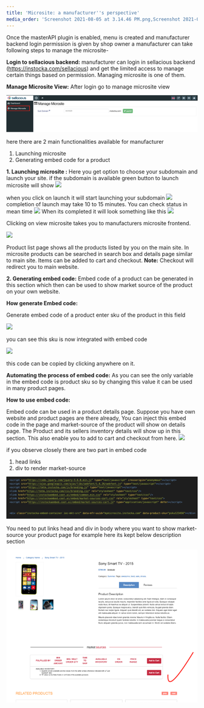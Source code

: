 ```yaml
---
title: 'Microsite: a manufacturer''s perspective'
media_order: 'Screenshot 2021-08-05 at 3.14.46 PM.png,Screenshot 2021-08-05 at 5.49.46 PM.png,Screenshot 2021-08-05 at 5.55.41 PM.png'
---
```


Once the masterAPI plugin is enabled, menu is created and manufacturer backend login permission is given by shop owner a manufacturer can take following steps to manage the microsite-

**Login to sellacious backend:** manufacturer can login in sellacious backend (https://instocka.com/sellacious) and get the limited access to manage certain things based on permission. Managing microsite is one of them.

**Manage Microsite View:** After login go to manage microsite view

![Screenshot%202021-08-05%20at%203.14.46%20PM](Screenshot%202021-08-05%20at%203.14.46%20PM.png "Screenshot%202021-08-05%20at%203.14.46%20PM")

here there are 2 main functionalities available for manufacturer

1. Launching microsite
2. Generating embed code for a product

**1. Launching microsite :** Here you get option to choose your subdomain and launch your site. if the subdomain is available green button to launch microsite will show
![](https://www.sellacious.com/learn/user/pages/48.distiman/09.microsite/Screenshot%202021-08-05%20at%2011.25.18%20AM.png)

when you click on launch it will start launching your subdomain
![](https://www.sellacious.com/learn/user/pages/48.distiman/09.microsite/Screenshot%202021-08-05%20at%2011.27.49%20AM.png)
completion of launch may take 10 to 15 minutes. You can check status in mean time
![](https://www.sellacious.com/learn/user/pages/48.distiman/09.microsite/Screenshot%202021-08-05%20at%2011.28.45%20AM.png)
When its completed it will look something like this
![](https://www.sellacious.com/learn/user/pages/48.distiman/09.microsite/Screenshot%202021-08-05%20at%2011.36.29%20AM.png)

Clicking on view microsite takes you to manufacturers microsite frontend.

![](https://www.sellacious.com/learn/user/pages/48.distiman/09.microsite/Screenshot%202021-08-05%20at%2012.16.26%20PM.png)

Product list page shows all the products listed by you on the main site. In microsite products can be searched in search box and  details page similar to main site. Items can be added to cart and checkout.
**Note:** Checkout will redirect you to main website.

**2. Generating embed code:** Embed code of a product can be generated in this section which then can be used to show market source of the product on your own website.

**How generate Embed code:**

Generate embed code of a product enter sku of the product in this field

![](https://www.sellacious.com/learn/user/pages/48.distiman/09.microsite/Screenshot%202021-08-05%20at%2012.44.31%20PM.png)

you can see this sku is now integrated with embed code

![](https://www.sellacious.com/learn/user/pages/48.distiman/09.microsite/Screenshot%202021-08-05%20at%2012.45.53%20PM.png)

this code can be copied by clicking anywhere on it.

**Automating the process of embed code:** As you can see the only variable in the embed code is product sku so by changing this value it can be used in many product pages.


**How to use embed code:**

Embed code can be used in a product details page. Suppose you have own website and product pages are there already, You can inject this embed code in the page and market-source of the product will show on details page. The Product and its sellers inventory details will show up in this section. This also enable you to add to cart and checkout from here.
![](https://www.sellacious.com/learn/user/pages/48.distiman/09.microsite/Screenshot%202021-08-05%20at%2012.53.37%20PM.png)

if you observe closely there are two part in embed code

1. head links 
2. div to render market-source

![Screenshot%202021-08-05%20at%205.49.46%20PM](Screenshot%202021-08-05%20at%205.49.46%20PM.png "Screenshot%202021-08-05%20at%205.49.46%20PM")

You need to put links head and div in body where you want to show market-source your product page
for example here its kept below description section

![Screenshot%202021-08-05%20at%205.55.41%20PM](Screenshot%202021-08-05%20at%205.55.41%20PM.png "Screenshot%202021-08-05%20at%205.55.41%20PM")
